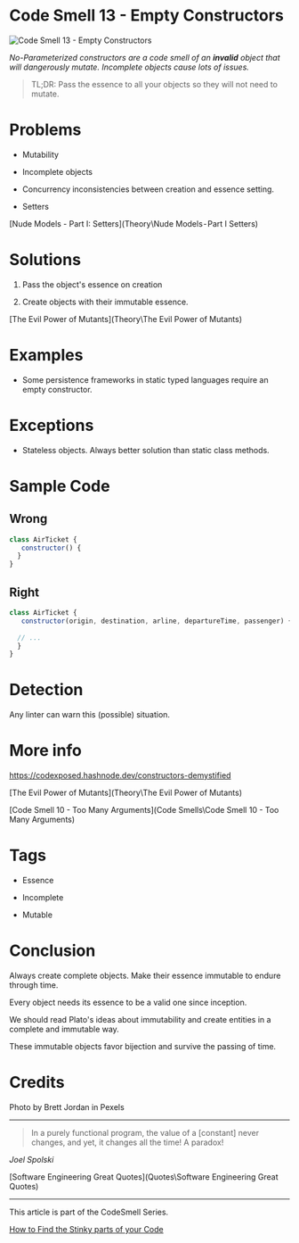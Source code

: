 # Code Smell 13 - Empty Constructors

![Code Smell 13 - Empty Constructors](pexels-brett-jordan-4692281.jpg)

*No-Parameterized constructors are a code smell of an **invalid** object that will dangerously mutate.
Incomplete objects cause lots of issues.*

> TL;DR: Pass the essence to all your objects so they will not need to mutate.

# Problems

- Mutability

- Incomplete objects

- Concurrency inconsistencies between creation and essence setting.

- Setters

[Nude Models - Part I: Setters](Theory\Nude Models - Part I Setters)

# Solutions

1. Pass the object's essence on creation

2. Create objects with their immutable essence.

[The Evil Power of Mutants](Theory\The Evil Power of Mutants)

# Examples

- Some persistence frameworks in static typed languages require an empty constructor.

# Exceptions

- Stateless objects. Always better solution than static class methods.

# Sample Code

## Wrong

[Gist Url]: # (https://gist.github.com/mcsee/d9d34fad693fd4f6309d68636a5010e5)
```javascript
class AirTicket {
   constructor() {     
  }
}
```

## Right

[Gist Url]: # (https://gist.github.com/mcsee/2e8f884045798f699399bf1ba9c26ab2)
```javascript
class AirTicket {
   constructor(origin, destination, arline, departureTime, passenger) {     
     
  // ...
  }
}
```

# Detection

Any linter can warn this (possible) situation.

# More info

https://codexposed.hashnode.dev/constructors-demystified

[The Evil Power of Mutants](Theory\The Evil Power of Mutants)

[Code Smell 10 - Too Many Arguments](Code Smells\Code Smell 10 - Too Many Arguments)

# Tags

- Essence

- Incomplete

- Mutable

# Conclusion

Always create complete objects. Make their essence immutable to endure through time.

Every object needs its essence to be a valid one since inception.

We should read Plato's ideas about immutability and create entities in a complete and immutable way.

These immutable objects favor bijection and survive the passing of time.

# Credits

Photo by Brett Jordan in Pexels

* * *

> In a purely functional program, the value of a [constant] never changes, and yet, it changes all the time! A paradox!

_Joel Spolski_

[Software Engineering Great Quotes](Quotes\Software Engineering Great Quotes)

* * * 

This article is part of the CodeSmell Series.

[How to Find the Stinky parts of your Code]()